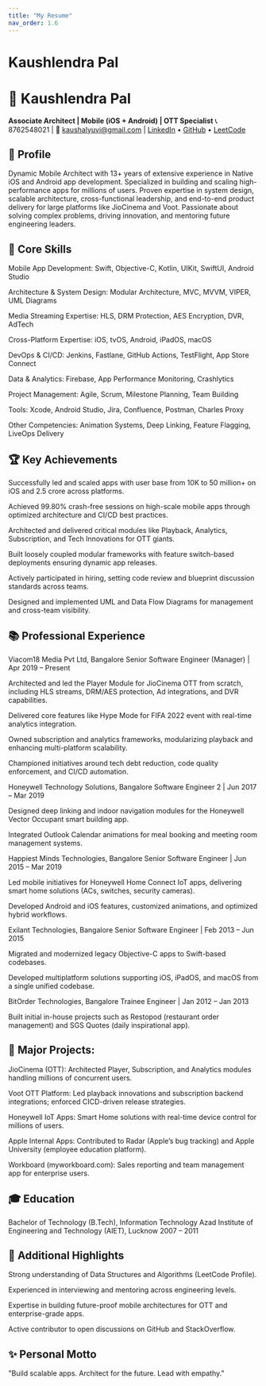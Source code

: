 ```yaml
---
title: "My Resume"
nav_order: 1.6
---
```


# Kaushlendra Pal

# 📄 Kaushlendra Pal

**Associate Architect | Mobile (iOS + Android) | OTT Specialist**
📞 8762548021 | 📧 kaushalyuvi@gmail.com | [LinkedIn](https://www.linkedin.com/in/kaushlendrapal/) • [GitHub](https://github.com/kaushlendrapal) • [LeetCode](https://leetcode.com/u/kaushlendrapal/)

## 🧠 Profile

Dynamic Mobile Architect with 13+ years of extensive experience in Native iOS and Android app development.
Specialized in building and scaling high-performance apps for millions of users.
Proven expertise in system design, scalable architecture, cross-functional leadership, and end-to-end product delivery for large platforms like JioCinema and Voot.
Passionate about solving complex problems, driving innovation, and mentoring future engineering leaders.


## 🚀 Core Skills

Mobile App Development: Swift, Objective-C, Kotlin, UIKit, SwiftUI, Android Studio

Architecture & System Design: Modular Architecture, MVC, MVVM, VIPER, UML Diagrams

Media Streaming Expertise: HLS, DRM Protection, AES Encryption, DVR, AdTech

Cross-Platform Expertise: iOS, tvOS, Android, iPadOS, macOS

DevOps & CI/CD: Jenkins, Fastlane, GitHub Actions, TestFlight, App Store Connect

Data & Analytics: Firebase, App Performance Monitoring, Crashlytics

Project Management: Agile, Scrum, Milestone Planning, Team Building

Tools: Xcode, Android Studio, Jira, Confluence, Postman, Charles Proxy

Other Competencies: Animation Systems, Deep Linking, Feature Flagging, LiveOps Delivery


## 🏆 Key Achievements

Successfully led and scaled apps with user base from 10K to 50 million+ on iOS and 2.5 crore across platforms.

Achieved 99.80% crash-free sessions on high-scale mobile apps through optimized architecture and CI/CD best practices.

Architected and delivered critical modules like Playback, Analytics, Subscription, and Tech Innovations for OTT giants.

Built loosely coupled modular frameworks with feature switch-based deployments ensuring dynamic app releases.

Actively participated in hiring, setting code review and blueprint discussion standards across teams.

Designed and implemented UML and Data Flow Diagrams for management and cross-team visibility.

## 📚 Professional Experience

Viacom18 Media Pvt Ltd, Bangalore
Senior Software Engineer (Manager) | Apr 2019 – Present

Architected and led the Player Module for JioCinema OTT from scratch, including HLS streams, DRM/AES protection, Ad integrations, and DVR capabilities.

Delivered core features like Hype Mode for FIFA 2022 event with real-time analytics integration.

Owned subscription and analytics frameworks, modularizing playback and enhancing multi-platform scalability.

Championed initiatives around tech debt reduction, code quality enforcement, and CI/CD automation.

Honeywell Technology Solutions, Bangalore
Software Engineer 2 | Jun 2017 – Mar 2019

Designed deep linking and indoor navigation modules for the Honeywell Vector Occupant smart building app.

Integrated Outlook Calendar animations for meal booking and meeting room management systems.

Happiest Minds Technologies, Bangalore
Senior Software Engineer | Jun 2015 – Mar 2019

Led mobile initiatives for Honeywell Home Connect IoT apps, delivering smart home solutions (ACs, switches, security cameras).

Developed Android and iOS features, customized animations, and optimized hybrid workflows.

Exilant Technologies, Bangalore
Senior Software Engineer | Feb 2013 – Jun 2015

Migrated and modernized legacy Objective-C apps to Swift-based codebases.

Developed multiplatform solutions supporting iOS, iPadOS, and macOS from a single unified codebase.

BitOrder Technologies, Bangalore
Trainee Engineer | Jan 2012 – Jan 2013

Built initial in-house projects such as Restopod (restaurant order management) and SGS Quotes (daily inspirational app).

## 🎯 Major Projects:

JioCinema (OTT): Architected Player, Subscription, and Analytics modules handling millions of concurrent users.

Voot OTT Platform: Led playback innovations and subscription backend integrations; enforced CICD-driven release strategies.

Honeywell IoT Apps: Smart Home solutions with real-time device control for millions of users.

Apple Internal Apps: Contributed to Radar (Apple’s bug tracking) and Apple University (employee education platform).

Workboard (myworkboard.com): Sales reporting and team management app for enterprise users.

## 🎓 Education

Bachelor of Technology (B.Tech), Information Technology
Azad Institute of Engineering and Technology (AIET), Lucknow
2007 – 2011

## 🌟 Additional Highlights

Strong understanding of Data Structures and Algorithms (LeetCode Profile).

Experienced in interviewing and mentoring across engineering levels.

Expertise in building future-proof mobile architectures for OTT and enterprise-grade apps.

Active contributor to open discussions on GitHub and StackOverflow.

## ✨ Personal Motto

"Build scalable apps. Architect for the future. Lead with empathy."



